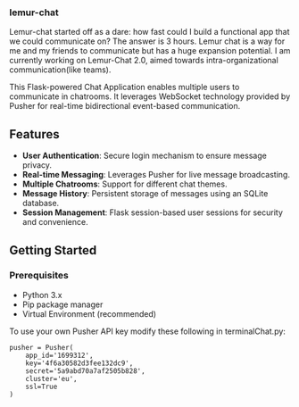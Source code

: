 ### lemur-chat

Lemur-chat started off as a dare: how fast could I build a functional app that we could communicate on? The answer is 3 hours. Lemur chat is a way for me and my friends to communicate but has a huge expansion potential. I am currently working on Lemur-Chat 2.0, aimed towards intra-organizational communication(like teams).

This Flask-powered  Chat Application enables multiple users to communicate in chatrooms. It leverages WebSocket technology provided by Pusher for real-time bidirectional event-based communication. 

## Features

- **User Authentication**: Secure login mechanism to ensure message privacy.
- **Real-time Messaging**: Leverages Pusher for live message broadcasting.
- **Multiple Chatrooms**: Support for different chat themes.
- **Message History**: Persistent storage of messages using an SQLite database.
- **Session Management**: Flask session-based user sessions for security and convenience.

## Getting Started

### Prerequisites

- Python 3.x
- Pip package manager
- Virtual Environment (recommended)

To use your own Pusher API key modify these following in terminalChat.py:

```
pusher = Pusher(
    app_id='1699312',
    key='4f6a30582d3fee132dc9',
    secret='5a9abd70a7af2505b828',
    cluster='eu',
    ssl=True
)
```
